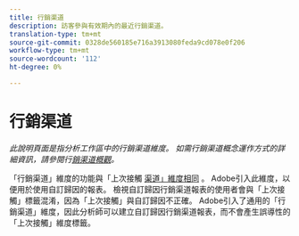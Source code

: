 ```yaml
---
title: 行銷渠道
description: 訪客參與有效期內的最近行銷渠道。
translation-type: tm+mt
source-git-commit: 0328de560185e716a3913080feda9cd078e0f206
workflow-type: tm+mt
source-wordcount: '112'
ht-degree: 0%

---
```



# 行銷渠道

*此說明頁面是指分析工作區中的行銷渠道維度。 如需行銷渠道概念運作方式的詳細資訊，請參閱行[銷渠道概觀](../c-marketing-channels/c-getting-started-mchannel.md)。*

「行銷渠道」維度的功能與「上次接觸 [渠道」維度相同](last-touch-channel.md) 。 Adobe引入此維度，以便用於使用自訂歸因的報表。 檢視自訂歸因行銷渠道報表的使用者會與「上次接觸」標籤混淆，因為「上次接觸」與自訂歸因不正確。 Adobe引入了通用的「行銷渠道」維度，因此分析師可以建立自訂歸因行銷渠道報表，而不會產生誤導性的「上次接觸」維度標籤。
